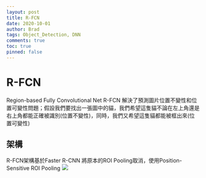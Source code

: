 ```yaml
---
layout: post
title: R-FCN
date: 2020-10-01
author: Brad
tags: Object_Detection, DNN
comments: true
toc: true
pinned: false
---
```




# R-FCN

Region-based Fully Convolutional Net
R-FCN 解決了預測圖片位置不變性和位置可變性問題；假設我們要找出一張圖中的貓，我們希望這隻貓不論在左上角還是右上角都能正確被識別(位置不變性)，同時，我們又希望這隻貓都能被框出來(位置可變性)

<!-- more -->

## 架構
R-FCN架構基於Faster R-CNN
將原本的ROI Pooling取消，使用Position-Sensitive ROI Pooling
![](https://i.imgur.com/ITRFJxC.png)


